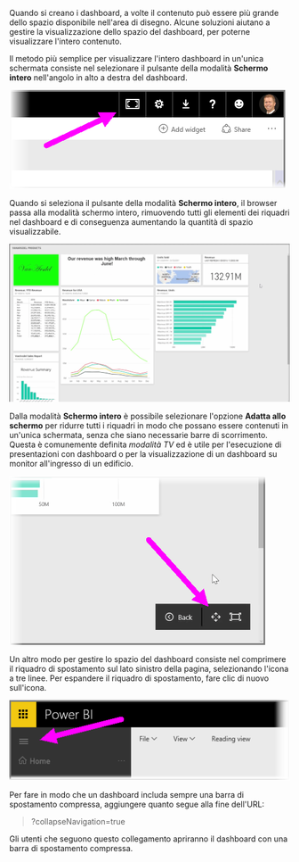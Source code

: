 Quando si creano i dashboard, a volte il contenuto può essere più grande dello spazio disponibile nell'area di disegno. Alcune soluzioni aiutano a gestire la visualizzazione dello spazio del dashboard, per poterne visualizzare l'intero contenuto.

Il metodo più semplice per visualizzare l'intero dashboard in un'unica schermata consiste nel selezionare il pulsante della modalità **Schermo intero** nell'angolo in alto a destra del dashboard.

![](media/4-4e-get-more-dashboard-space/4-4e_1.png)

Quando si seleziona il pulsante della modalità **Schermo intero**, il browser passa alla modalità schermo intero, rimuovendo tutti gli elementi dei riquadri nel dashboard e di conseguenza aumentando la quantità di spazio visualizzabile.

![](media/4-4e-get-more-dashboard-space/4-4e_2.png)

Dalla modalità **Schermo intero** è possibile selezionare l'opzione **Adatta allo schermo** per ridurre tutti i riquadri in modo che possano essere contenuti in un'unica schermata, senza che siano necessarie barre di scorrimento. Questa è comunemente definita *modalità TV* ed è utile per l'esecuzione di presentazioni con dashboard o per la visualizzazione di un dashboard su monitor all'ingresso di un edificio.

![](media/4-4e-get-more-dashboard-space/4-4e_3.png)

Un altro modo per gestire lo spazio del dashboard consiste nel comprimere il riquadro di spostamento sul lato sinistro della pagina, selezionando l'icona a tre linee. Per espandere il riquadro di spostamento, fare clic di nuovo sull'icona.

![](media/4-4e-get-more-dashboard-space/4-4e_4.png)

Per fare in modo che un dashboard includa sempre una barra di spostamento compressa, aggiungere quanto segue alla fine dell'URL:

> ?collapseNavigation=true
> 
> 

Gli utenti che seguono questo collegamento apriranno il dashboard con una barra di spostamento compressa.

